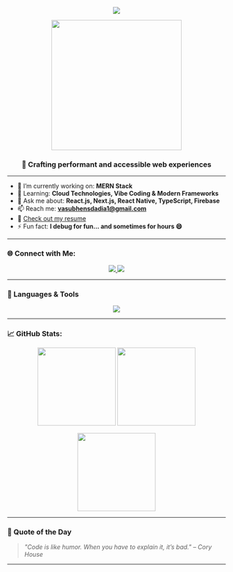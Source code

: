 <p align="center">
  <img src="https://readme-typing-svg.herokuapp.com/?lines=Hi+👋+I'm+Vasu+Bhensdadia;Frontend+Developer;React+%7C+Next.js+%7C+Firebase+%7C+MERN+Stack&center=true&width=500&height=45&color=58A6FF&size=22">
</p>

<p align="center">
  <img src="https://media.giphy.com/media/qgQUggAC3Pfv687qPC/giphy.gif" width="300" />
</p>

<h3 align="center">🚀 Crafting performant and accessible web experiences</h3>

---

- 🔭 I’m currently working on: **MERN Stack**
- 🌱 Learning: **Cloud Technologies, Vibe Coding & Modern Frameworks**
- 💬 Ask me about: **React.js, Next.js, React Native, TypeScript, Firebase**
- 📫 Reach me: **vasubhensdadia1@gmail.com**
- 📄 [Check out my resume](https://drive.google.com/file/d/15ZFinQyFNP4tKcmgBa8cvmsVl055OyII/view?usp=sharing)
- ⚡ Fun fact: **I debug for fun... and sometimes for hours 😄**

---

### 🌐 Connect with Me:
<p align="center">
  <a href="https://linkedin.com/in/vasu-bhensdadia-4b7b15220" target="_blank">
    <img src="https://img.shields.io/badge/LinkedIn-blue?logo=linkedin&style=for-the-badge" />
  </a>
  <a href="mailto:vasubhensdadia1@gmail.com">
    <img src="https://img.shields.io/badge/Gmail-red?logo=gmail&style=for-the-badge" />
  </a>
</p>

---

### 🧰 Languages & Tools
<p align="center">
  <img src="https://skillicons.dev/icons?i=react,next,redux,js,ts,nodejs,express,mongodb,firebase,git,github,docker,figma,postman,html,css,sass,tailwind,aws,bash,linux,python,java" />
</p>

---

### 📈 GitHub Stats:
<p align="center">
  <img src="https://github-readme-stats.vercel.app/api?username=vasu0410&show_icons=true&theme=tokyonight" height="180"/>
  <img src="https://github-readme-streak-stats.herokuapp.com/?user=vasu0410&theme=tokyonight" height="180"/>
</p>

<p align="center">
  <img src="https://github-readme-stats.vercel.app/api/top-langs/?username=vasu0410&layout=compact&theme=tokyonight" height="180"/>
</p>

---

### 🧠 Quote of the Day
> *"Code is like humor. When you have to explain it, it’s bad." – Cory House*

---

